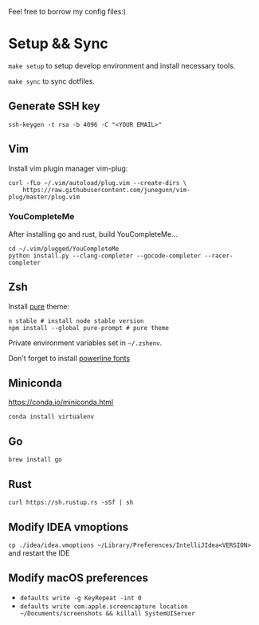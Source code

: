 Feel free to borrow my config files:)

# Setup && Sync

`make setup` to setup develop environment and install necessary tools.

`make sync` to sync dotfiles.

## Generate SSH key

`ssh-keygen -t rsa -b 4096 -C "<YOUR EMAIL>"`

## Vim

Install vim plugin manager vim-plug:

```
curl -fLo ~/.vim/autoload/plug.vim --create-dirs \
    https://raw.githubusercontent.com/junegunn/vim-plug/master/plug.vim
```

### YouCompleteMe

After installing go and rust, build YouCompleteMe...

```
cd ~/.vim/plugged/YouCompleteMe
python install.py --clang-completer --gocode-completer --racer-completer
```

## Zsh

Install [pure](https://github.com/sindresorhus/pure) theme:

```
n stable # install node stable version
npm install --global pure-prompt # pure theme
```

Private environment variables set in `~/.zshenv`.

Don't forget to install [powerline fonts](https://github.com/powerline/fonts)

## Miniconda

https://conda.io/miniconda.html

`conda install virtualenv`

## Go

`brew install go`

## Rust

`curl https://sh.rustup.rs -sSf | sh`

## Modify IDEA vmoptions

`cp ./idea/idea.vmoptions ~/Library/Preferences/IntelliJIdea<VERSION>` and restart the IDE

## Modify macOS preferences

* `defaults write -g KeyRepeat -int 0`
* `defaults write com.apple.screencapture location ~/Documents/screenshots && killall SystemUIServer`
